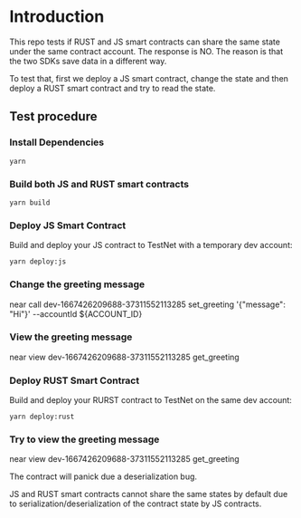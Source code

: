 # Introduction 

This repo tests if RUST and JS smart contracts can share the same state under the same contract account. The response is NO. The reason is that the two SDKs save data in a different way.

To test that, first we deploy a JS smart contract, change the state and then deploy a RUST smart contract and try to read the state.

## Test procedure

### Install Dependencies

    yarn

### Build both JS and RUST smart contracts

    yarn build

### Deploy JS Smart Contract

Build and deploy your JS contract to TestNet with a temporary dev account:

    yarn deploy:js


### Change the greeting message
near call dev-1667426209688-37311552113285 set_greeting  '{"message": "Hi"}' --accountId ${ACCOUNT_ID}

### View the greeting message
near view dev-1667426209688-37311552113285 get_greeting  


### Deploy RUST Smart Contract

Build and deploy your RURST contract to TestNet on the same dev account:

    yarn deploy:rust

### Try to view the greeting message

near view dev-1667426209688-37311552113285 get_greeting  

The contract will panick due a deserialization bug.

JS and RUST smart contracts cannot share the same states by default due to serialization/deserialization of the contract state by JS contracts.




